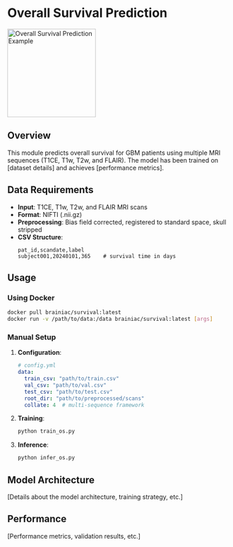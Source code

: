 # Overall Survival Prediction

<p align="left">
  <img src="../../pictures/os.jpeg" width="200" alt="Overall Survival Prediction Example"/>
</p>

## Overview

This module predicts overall survival for GBM patients using multiple MRI sequences (T1CE, T1w, T2w, and FLAIR). The model has been trained on [dataset details] and achieves [performance metrics].

## Data Requirements

- **Input**: T1CE, T1w, T2w, and FLAIR MRI scans
- **Format**: NIFTI (.nii.gz)
- **Preprocessing**: Bias field corrected, registered to standard space, skull stripped
- **CSV Structure**:
  ```
  pat_id,scandate,label
  subject001,20240101,365    # survival time in days
  ```

## Usage

### Using Docker

```bash
docker pull brainiac/survival:latest
docker run -v /path/to/data:/data brainiac/survival:latest [args]
```

### Manual Setup

1. **Configuration**:
   ```yaml
   # config.yml
   data:
     train_csv: "path/to/train.csv"
     val_csv: "path/to/val.csv"
     test_csv: "path/to/test.csv"
     root_dir: "path/to/preprocessed/scans"
     collate: 4  # multi-sequence framework
   ```

2. **Training**:
   ```bash
   python train_os.py
   ```

3. **Inference**:
   ```bash
   python infer_os.py
   ```

## Model Architecture

[Details about the model architecture, training strategy, etc.]

## Performance

[Performance metrics, validation results, etc.] 